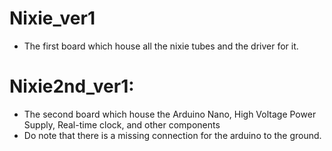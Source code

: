# Nixie_ver1
- The first board which house all the nixie tubes and the driver for it.

# Nixie2nd_ver1:
- The second board which house the Arduino Nano, High Voltage Power Supply, Real-time clock, and other components
- Do note that there is a missing connection for the arduino to the ground.
